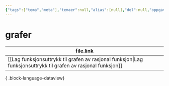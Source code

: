 ```yaml
---
{"tags":["tema","meta"],"temaer":null,"alias":[null],"del":null,"oppgave":null,"fag":null,"eksamen":null,"dg-publish":true,"title":"grafer","date":"2023-06-01","modified":"2023-06-01","permalink":"/temaer/grafer/","dgPassFrontmatter":true}
---
```



# grafer
| file.link                                                                                                         |
| ----------------------------------------------------------------------------------------------------------------- |
| [[Lag funksjonsuttrykk til grafen av rasjonal funksjon\|Lag funksjonsuttrykk til grafen av rasjonal funksjon]] |

{ .block-language-dataview}
